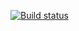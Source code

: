 [![Build status](https://ci.appveyor.com/api/projects/status/8xqya7g1itwk5947?svg=true)](https://ci.appveyor.com/project/vadDEAD/natdz2)
